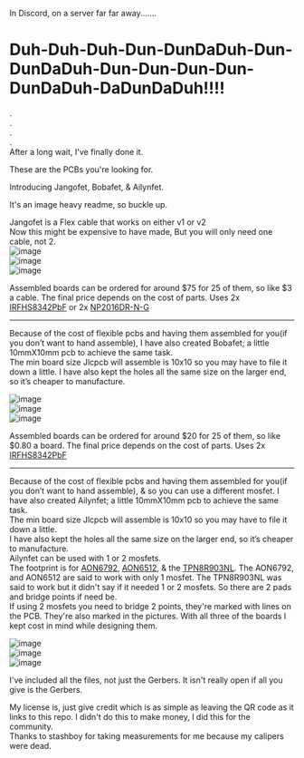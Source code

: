 In Discord, on a server far far away.......  

# Duh-Duh-Duh-Dun-DunDaDuh-Dun-DunDaDuh-Dun-Dun-Dun-Dun-DunDaDuh-DaDunDaDuh!!!!  
.  
.  
.  
.  
After a long wait, I've finally done it.  

These are the PCBs you're looking for.   

Introducing Jangofet, Bobafet, & Ailynfet. 

It's an image heavy readme, so buckle up.  

Jangofet is a Flex cable that works on either v1 or v2  
Now this might be expensive to have made, But you will only need one cable, not 2.  
![image](https://github.com/user-attachments/assets/749e488b-0f25-4feb-9ee1-d746e3be66e3)  
![image](https://github.com/pbanj/Fet-1/raw/refs/heads/main/jangofet/jangotop.png)  
![image](https://github.com/pbanj/Fet-1/raw/refs/heads/main/jangofet/jangobottom.png)  

Assembled boards can be ordered for around $75 for 25 of them, so like $3 a cable. The final price depends on the cost of parts. 
Uses 2x [IRFHS8342PbF](https://www.infineon.com/dgdl/irfhs8342pbf.pdf?fileId=5546d462533600a401535623992e1f5f) or 2x [NP2016DR-N-G](https://www.lcsc.com/datasheet/lcsc_datasheet_2208231101_NATLINEAR-NP2016DR-N-G_C2991144.pdf)  

------------------------------------------------------------------------------------------------------------

Because of the cost of flexible pcbs and having them assembled for you(if you don’t want to hand assemble), I have also created Bobafet; a little 10mmX10mm pcb to achieve the same task.  
The min board size Jlcpcb will assemble is 10x10 so you may have to file it down a little. I have also kept the holes all the same size on the larger end, so it’s cheaper to manufacture.  

![image](https://github.com/pbanj/Fet-1/raw/refs/heads/main/bobafet/bobafet-3D-top.png)  
![image](https://github.com/pbanj/Fet-1/raw/refs/heads/main/bobafet/bobafettop.png)   
![image](https://github.com/pbanj/Fet-1/raw/refs/heads/main/bobafet/bobafetbottom.png)  

Assembled boards can be ordered for around $20 for 25 of them, so like $0.80 a board. The final price depends on the cost of parts. 
Uses 2x [IRFHS8342PbF](https://www.infineon.com/dgdl/irfhs8342pbf.pdf?fileId=5546d462533600a401535623992e1f5f)  

------------------------------------------------------------------------------------------------------------

Because of the cost of flexible pcbs and having them assembled for you(if you don’t want to hand assemble), & so you can use a different mosfet. I have also created Ailynfet; a little 10mmX10mm pcb to achieve the same task.  
The min board size Jlcpcb will assemble is 10x10 so you may have to file it down a little.  
I have also kept the holes all the same size on the larger end, so it’s cheaper to manufacture.  
Ailynfet can be used with 1 or 2 mosfets.  
The footprint is for [AON6792](https://www.aosmd.com/sites/default/files/res/datasheets/AON6792.pdf), [AON6512](https://www.aosmd.com/sites/default/files/res/datasheets/AON6512.pdf), & the [TPN8R903NL](https://toshiba.semicon-storage.com/info/TPN8R903NL_datasheet_en_20140218.pdf?did=14026&prodName=TPN8R903NL).
The AON6792, and AON6512 are said to work with only 1 mosfet. The TPN8R903NL was said to work but it didn't say if it needed 1 or 2 mosfets. So there are 2 pads and bridge points if need be.  
If using 2 mosfets you need to bridge 2 points, they're marked with lines on the PCB. They're also marked in the pictures.
With all three of the boards I kept cost in mind while designing them.  


![image](https://github.com/pbanj/Fet-1/raw/refs/heads/main/ailynfet/ailynfet-3D-top.png)  
![image](https://github.com/pbanj/Fet-1/raw/refs/heads/main/ailynfet/ailynfettop.png)   
![image](https://github.com/pbanj/Fet-1/raw/refs/heads/main/ailynfet/ailynfetbottom.png)  


I've included all the files, not just the Gerbers. It isn't really open if all you give is the Gerbers.  



My license is, just give credit which is as simple as leaving the QR code as it links to this repo. I didn't do this to make money, I did this for the community.  
Thanks to stashboy for taking measurements for me because my calipers were dead.
